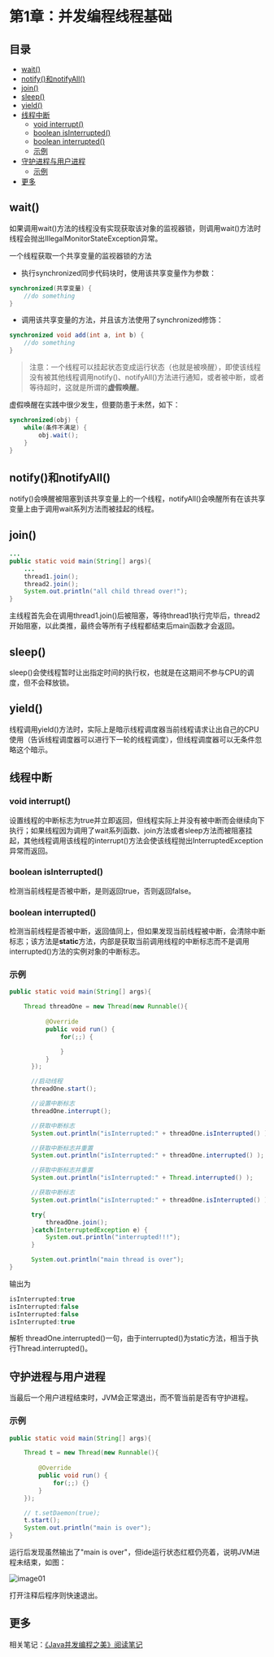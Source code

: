 # 第1章：并发编程线程基础

## 目录

- [wait()](#wait)
- [notify()和notifyAll()](#notify和notifyall)
- [join()](#join)
- [sleep()](#sleep)
- [yield()](#yield)
- [线程中断](#线程中断)
    - [void interrupt()](#void-interrupt)
    - [boolean isInterrupted()](#boolean-isinterrupted)
    - [boolean interrupted()](#boolean-interrupted)
    - [示例](#示例)
- [守护进程与用户进程](#守护进程与用户进程)
    - [示例](#示例-1)
- [更多](#更多)

## wait()

如果调用wait()方法的线程没有实现获取该对象的监视器锁，则调用wait()方法时线程会抛出IllegalMonitorStateException异常。

一个线程获取一个共享变量的监视器锁的方法
- 执行synchronized同步代码块时，使用该共享变量作为参数：
```java
synchronized(共享变量) {
    //do something
}
```
- 调用该共享变量的方法，并且该方法使用了synchronized修饰：
```java
synchronized void add(int a, int b) {
    //do something
}
```

> 注意：一个线程可以挂起状态变成运行状态（也就是被唤醒），即使该线程没有被其他线程调用notify()、notifyAll()方法进行通知，或者被中断，或者等待超时，这就是所谓的**虚假唤醒**。

虚假唤醒在实践中很少发生，但要防患于未然，如下：
```java
synchronized(obj) {
    while(条件不满足) {
        obj.wait();
    }
}
```
## notify()和notifyAll()

notify()会唤醒被阻塞到该共享变量上的一个线程，notifyAll()会唤醒所有在该共享变量上由于调用wait系列方法而被挂起的线程。

## join()

```java
...
public static void main(String[] args){
    ...
    thread1.join();
    thread2.join();
    System.out.println("all child thread over!");
}
```
主线程首先会在调用thread1.join()后被阻塞，等待thread1执行完毕后，thread2开始阻塞，以此类推，最终会等所有子线程都结束后main函数才会返回。

## sleep()

sleep()会使线程暂时让出指定时间的执行权，也就是在这期间不参与CPU的调度，但不会释放锁。

## yield()

线程调用yield()方法时，实际上是暗示线程调度器当前线程请求让出自己的CPU使用（告诉线程调度器可以进行下一轮的线程调度），但线程调度器可以无条件忽略这个暗示。

## 线程中断

### void interrupt()
设置线程的中断标志为true并立即返回，但线程实际上并没有被中断而会继续向下执行；如果线程因为调用了wait系列函数、join方法或者sleep方法而被阻塞挂起，其他线程调用该线程的interrupt()方法会使该线程抛出InterruptedException异常而返回。

### boolean isInterrupted()
检测当前线程是否被中断，是则返回true，否则返回false。

### boolean interrupted()
检测当前线程是否被中断，返回值同上，但如果发现当前线程被中断，会清除中断标志；该方法是**static**方法，内部是获取当前调用线程的中断标志而不是调用interrupted()方法的实例对象的中断标志。

### 示例
```java
public static void main(String[] args){

    Thread threadOne = new Thread(new Runnable(){
        
          @Override
          public void run() {
              for(;;) {

              }
          }
      });

      //启动线程
      threadOne.start();

      //设置中断标志
      threadOne.interrupt();

      //获取中断标志
      System.out.println("isInterrupted:" + threadOne.isInterrupted() );

      //获取中断标志并重置
      System.out.println("isInterrupted:" + threadOne.interrupted() );

      //获取中断标志并重置
      System.out.println("isInterrupted:" + Thread.interrupted() );

      //获取中断标志
      System.out.println("isInterrupted:" + threadOne.isInterrupted() );

      try{
          threadOne.join();
      }catch(InterruptedException e) {
          System.out.println("interrupted!!!");
      }

      System.out.println("main thread is over");
}
```
输出为
```java
isInterrupted:true
isInterrupted:false
isInterrupted:false
isInterrupted:true
```
解析
threadOne.interrupted()一句，由于interrupted()为static方法，相当于执行Thread.interrupted()。

## 守护进程与用户进程

当最后一个用户进程结束时，JVM会正常退出，而不管当前是否有守护进程。

### 示例

```java
public static void main(String[] args){

    Thread t = new Thread(new Runnable(){
        
        @Override
        public void run() {
            for(;;) {}
        }
    });

    // t.setDaemon(true);
    t.start();
    System.out.println("main is over");
}
```
运行后发现虽然输出了"main is over"，但ide运行状态红框仍亮着，说明JVM进程未结束，如图：

![image01](/images/01.png)

打开注释后程序则快速退出。

## 更多

相关笔记：[《Java并发编程之美》阅读笔记](/README.md)
